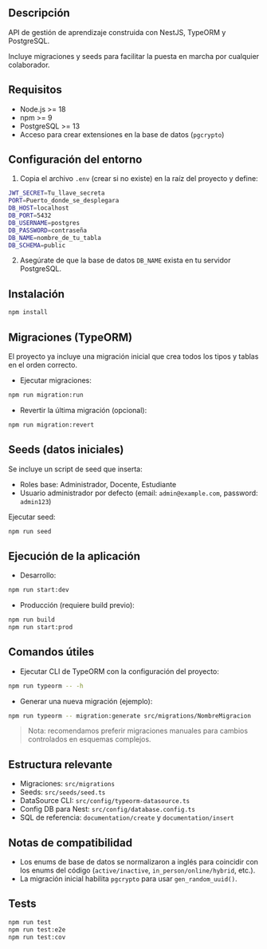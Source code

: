 ## Descripción

API de gestión de aprendizaje construida con NestJS, TypeORM y PostgreSQL.

Incluye migraciones y seeds para facilitar la puesta en marcha por cualquier colaborador.

## Requisitos

- Node.js >= 18
- npm >= 9
- PostgreSQL >= 13
- Acceso para crear extensiones en la base de datos (`pgcrypto`)

## Configuración del entorno

1. Copia el archivo `.env` (crear si no existe) en la raíz del proyecto y define:

```bash
JWT_SECRET=Tu_llave_secreta
PORT=Puerto_donde_se_desplegara
DB_HOST=localhost
DB_PORT=5432               
DB_USERNAME=postgres
DB_PASSWORD=contraseña
DB_NAME=nombre_de_tu_tabla
DB_SCHEMA=public 
```

2. Asegúrate de que la base de datos `DB_NAME` exista en tu servidor PostgreSQL.

## Instalación

```bash
npm install
```

## Migraciones (TypeORM)

El proyecto ya incluye una migración inicial que crea todos los tipos y tablas en el orden correcto.

- Ejecutar migraciones:

```bash
npm run migration:run
```

- Revertir la última migración (opcional):

```bash
npm run migration:revert
```

## Seeds (datos iniciales)

Se incluye un script de seed que inserta:
- Roles base: Administrador, Docente, Estudiante
- Usuario administrador por defecto (email: `admin@example.com`, password: `admin123`)

Ejecutar seed:

```bash
npm run seed
```

## Ejecución de la aplicación

- Desarrollo:

```bash
npm run start:dev
```

- Producción (requiere build previo):

```bash
npm run build
npm run start:prod
```

## Comandos útiles

- Ejecutar CLI de TypeORM con la configuración del proyecto:

```bash
npm run typeorm -- -h
```

- Generar una nueva migración (ejemplo):

```bash
npm run typeorm -- migration:generate src/migrations/NombreMigracion
```

> Nota: recomendamos preferir migraciones manuales para cambios controlados en esquemas complejos.

## Estructura relevante

- Migraciones: `src/migrations`
- Seeds: `src/seeds/seed.ts`
- DataSource CLI: `src/config/typeorm-datasource.ts`
- Config DB para Nest: `src/config/database.config.ts`
- SQL de referencia: `documentation/create` y `documentation/insert`

## Notas de compatibilidad

- Los enums de base de datos se normalizaron a inglés para coincidir con los enums del código (`active/inactive`, `in_person/online/hybrid`, etc.).
- La migración inicial habilita `pgcrypto` para usar `gen_random_uuid()`.

## Tests

```bash
npm run test
npm run test:e2e
npm run test:cov
```
